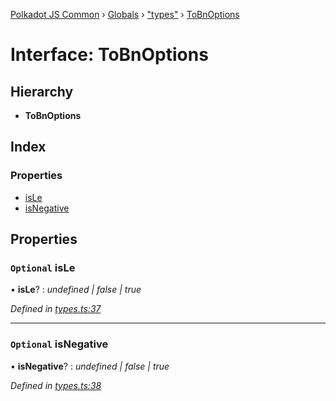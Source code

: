 [Polkadot JS Common](../README.md) › [Globals](../globals.md) › ["types"](../modules/_types_.md) › [ToBnOptions](_types_.tobnoptions.md)

# Interface: ToBnOptions

## Hierarchy

* **ToBnOptions**

## Index

### Properties

* [isLe](_types_.tobnoptions.md#optional-isle)
* [isNegative](_types_.tobnoptions.md#optional-isnegative)

## Properties

### `Optional` isLe

• **isLe**? : *undefined | false | true*

*Defined in [types.ts:37](https://github.com/polkadot-js/common/blob/ffc6b032/packages/util/src/types.ts#L37)*

___

### `Optional` isNegative

• **isNegative**? : *undefined | false | true*

*Defined in [types.ts:38](https://github.com/polkadot-js/common/blob/ffc6b032/packages/util/src/types.ts#L38)*
